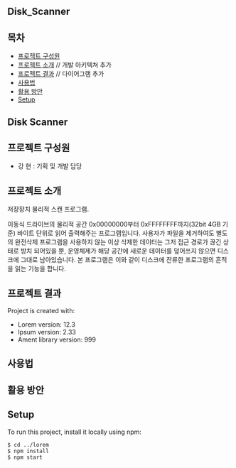 ## Disk_Scanner

## 목차
* [프로젝트 구성원](#프로젝트-구성원)
* [프로젝트 소개](#프로젝트-소개) // 개발 아키텍쳐 추가
* [프로젝트 결과](#프로젝트-결과) // 다이어그램 추가
* [사용법](#사용법)
* [활용 방안](#활용-방안)
* [Setup](#setup)


## Disk Scanner


## 프로젝트 구성원
 * 강 현 : 기획 및 개발 담당
 
 
## 프로젝트 소개
저장장치 물리적 스캔 프로그램. 

  이동식 드라이브의 물리적 공간 0x00000000부터 0xFFFFFFFF까지(32bit 4GB 기준) 바이트 단위로 읽어 출력해주는 프로그램입니다. 
  사용자가 파일을 제거하여도 별도의 완전삭제 프로그램을 사용하지 않는 이상 삭제한 데이터는 그저 접근 경로가 끊긴 상태로 방치 되어있을 뿐, 
  운영체제가 해당 공간에 새로운 데이터를 덮어쓰지 않으면 디스크에 그대로 남아있습니다. 
  본 프로그램은 이와 같이 디스크에 잔류한 프로그램의 흔적을 읽는 기능을 합니다.


## 프로젝트 결과
Project is created with:
* Lorem version: 12.3
* Ipsum version: 2.33
* Ament library version: 999


## 사용법


## 활용 방안


## Setup
To run this project, install it locally using npm:

```
$ cd ../lorem
$ npm install
$ npm start
```
